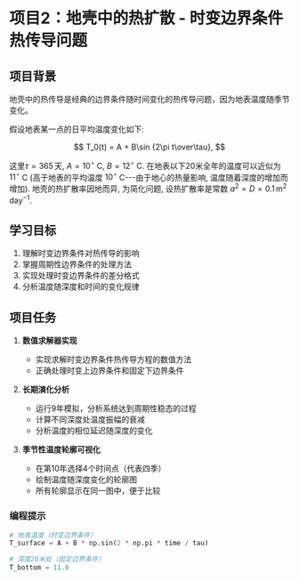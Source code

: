 # 项目2：地壳中的热扩散 - 时变边界条件热传导问题

## 项目背景

地壳中的热传导是经典的边界条件随时间变化的热传导问题，因为地表温度随季节变化。

假设地表某一点的日平均温度变化如下:

$$
	T_0(t) = A + B\sin {2\pi t\over\tau},
$$

这里$\tau=365\,$天, $A=10^\circ$ C, $B=12^\circ$ C.  在地表以下20米全年的温度可以近似为 $11^\circ$ C
(高于地表的平均温度 $10^\circ$ C---由于地心的热量影响, 温度随着深度的增加而增加).  地壳的热扩散率因地而异, 为简化问题, 设热扩散率是常数 $a^2=D=0.1\,\mathrm{m}^2\,\mathrm{day}^{-1}$.

## 学习目标

1. 理解时变边界条件对热传导的影响
2. 掌握周期性边界条件的处理方法
3. 实现处理时变边界条件的差分格式
4. 分析温度随深度和时间的变化规律

## 项目任务

1. **数值求解器实现**
   - 实现求解时变边界条件热传导方程的数值方法
   - 正确处理时变上边界条件和固定下边界条件

2. **长期演化分析**
   - 运行9年模拟，分析系统达到周期性稳态的过程
   - 计算不同深度处温度振幅的衰减
   - 分析温度的相位延迟随深度的变化

3. **季节性温度轮廓可视化**
   - 在第10年选择4个时间点（代表四季）
   - 绘制温度随深度变化的轮廓图
   - 所有轮廓显示在同一图中，便于比较



### 编程提示

```python
# 地表温度（时变边界条件）
T_surface = A + B * np.sin(2 * np.pi * time / tau)

# 深度20米处（固定边界条件）
T_bottom = 11.0
```

